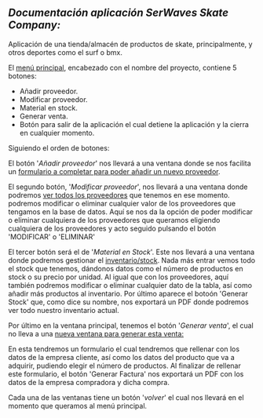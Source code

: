 ## **_Documentación aplicación SerWaves Skate Company:_**

Aplicación de una tienda/almacén de productos de skate, principalmente, y otros deportes como el surf o bmx. 

El [menú principal](Imágenes/MenúPrincipal.png), encabezado con el nombre del proyecto, contiene 5 botones:

- Añadir proveedor.
- Modificar proveedor.
- Material en stock.
- Generar venta.
- Botón para salir de la aplicación el cual detiene la aplicación y la cierra en cualquier momento.





Siguiendo el orden de botones:

El botón '_Añadir proveedor_' nos llevará a una ventana donde se nos facilita un [formulario a completar para poder añadir un nuevo proveedor](Imágenes/MenúNuevoProv.png).



El segundo botón, '_Modificar proveedor_', nos llevará a una ventana donde podremos [ver todos los proveedores](Imágenes/MenúProveedores.png) que tenemos en ese momento.
podremos modificar o eliminar cualquier valor de los proveedores que tengamos en la base de datos. 
Aquí se nos da la opción de poder modificar o eliminar cualquiera de los proveedores que queramos eligiendo cualquiera de los proveedores y acto seguido pulsando el botón 'MODIFICAR' o 'ELIMINAR'



El tercer botón será el de '_Material en Stock_'. Este nos llevará a una ventana donde podremos gestionar el [inventario/stock](Imágenes/MenúInventario.png).
Nada más entrar vemos todo el stock que tenemos, dándonos datos como el número de productos en stock o su precio por unidad.
Al igual que con los proveedores, aquí también podremos modificar o eliminar cualquier dato de la tabla, así como añadir más productos al inventario.
Por último aparece el botoón 'Generar Stock' que, como dice su nombre, nos exportará un PDF donde podremos ver todo nuestro inventario actual.



Por último en la ventana principal, tenemos el botón '_Generar venta_', el cual no lleva a una [nueva ventana para generar esta venta:](Imágenes/MenúCrearFactura.png)

En esta tendremos un formulario el cual tendremos que rellenar con los datos de la empresa cliente, así como los datos del producto que va a adquirir, pudiendo elegir el número de productos.
Al finalizar de rellenar este formulario, el botón 'Generar Factura' nos exportará un PDF con los datos de la empresa compradora y dicha compra.




Cada una de las ventanas tiene un botón '_volver_' el cual nos llevará en el momento que queramos al menú principal.

